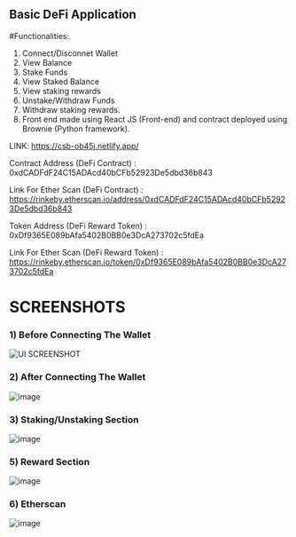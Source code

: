 ## Basic DeFi Application

#Functionalities:
1) Connect/Disconnet Wallet 
2) View Balance
3) Stake Funds 
4) View Staked Balance
5) View staking rewards
6) Unstake/Withdraw Funds
7) Withdraw staking rewards.
8) Front end made using React JS (Front-end) and contract deployed using Brownie (Python framework).




 LINK: https://csb-ob45j.netlify.app/
  
    
 Contract Address (DeFi Contract) : 0xdCADFdF24C15ADAcd40bCFb52923De5dbd36b843 </br>
 
 Link For Ether Scan (DeFi Contract) : https://rinkeby.etherscan.io/address/0xdCADFdF24C15ADAcd40bCFb52923De5dbd36b843 </br>

 Token Address (DeFi Reward Token) : 0xDf9365E089bAfa5402B0BB0e3DcA273702c5fdEa
 
 Link For Ether Scan (DeFi Reward Token) : https://rinkeby.etherscan.io/token/0xDf9365E089bAfa5402B0BB0e3DcA273702c5fdEa
 
# SCREENSHOTS
<h3>1) Before Connecting The Wallet </h3>

![UI SCREENSHOT](https://i.ibb.co/DDpDPBW/image.png)

<h3>2) After Connecting The Wallet </h3>

![image](https://user-images.githubusercontent.com/39981782/148645349-34a1099a-f0bc-47ae-84fe-4083ef88816e.png)

<h3>3) Staking/Unstaking Section </h3>

![image](https://user-images.githubusercontent.com/39981782/148645403-a21b00cd-9dc1-4a12-9637-1c01cb88010a.png)

<h3>5) Reward Section </h3>

![image](https://user-images.githubusercontent.com/39981782/148645466-897818f5-bf2f-42bd-885e-cf319b13abbf.png)

<h3>6) Etherscan </h3>

![image](https://user-images.githubusercontent.com/39981782/148645524-08ce1dc4-30b3-421b-93cf-8e4764cdca8e.png)




